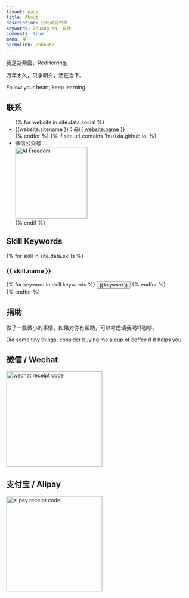 ```yaml
---
layout: page
title: About
description: 打码改变世界
keywords: Zhuang Ma, 马壮
comments: true
menu: 关于
permalink: /about/
---
```


我是胡紫霞，RedHerring。

万年太久，只争朝夕，活在当下。

Follow your heart, keep learning.

## 联系

<ul>
{% for website in site.data.social %}
<li>{{website.sitename }}：<a href="{{ website.url }}" target="_blank">@{{ website.name }}</a></li>
{% endfor %}
{% if site.url contains 'huzixia.github.io' %}
<li>
微信公众号：<br />
<img style="height:192px;width:192px;border:1px solid lightgrey;" src="{{ site.url }}/assets/images/qrcode.jpg" alt="AI Freedom" />
</li>
{% endif %}
</ul>


## Skill Keywords

{% for skill in site.data.skills %}
### {{ skill.name }}
<div class="btn-inline">
{% for keyword in skill.keywords %}
<button class="btn btn-outline" type="button">{{ keyword }}</button>
{% endfor %}
</div>
{% endfor %}


## 捐助

做了一些微小的事情，如果对你有帮助，可以考虑请我喝杯咖啡。

Did some tiny things, consider buying me a cup of coffee if it helps you.

## 微信 / Wechat

<img style="width:256px;border:1px solid lightgrey;" src="{{ site.url }}/assets/images/receipt-code-wechat.jpg" alt="wechat receipt code" />


## 支付宝 / Alipay

<img style="width:256px;border:1px solid lightgrey;" src="{{ site.url }}/assets/images/receipt-code-alipay.jpg" alt="alipay receipt code" />
